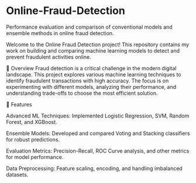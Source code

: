 # Online-Fraud-Detection
Performance evaluation and comparison of conventional models and ensemble methods in online fraud detection.

Welcome to the Online Fraud Detection project! This repository contains my work on building and comparing machine learning models to detect and prevent fraudulent activities online.

📜 Overview
Fraud detection is a critical challenge in the modern digital landscape. This project explores various machine learning techniques to identify fraudulent transactions with high accuracy. The focus is on experimenting with different models, analyzing their performance, and understanding trade-offs to choose the most efficient solution.

🚀 Features

Advanced ML Techniques: Implemented Logistic Regression, SVM, Random Forest, and XGBoost.

Ensemble Models: Developed and compared Voting and Stacking classifiers for robust predictions.

Evaluation Metrics: Precision-Recall, ROC Curve analysis, and other metrics for model performance.

Data Preprocessing: Feature scaling, encoding, and handling imbalanced datasets.

